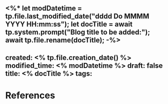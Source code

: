 <%*
let modDatetime =  tp.file.last_modified_date("dddd Do MMMM YYYY HH:mm:ss");
let docTitle = await tp.system.prompt("Blog title to be added:");
await tp.file.rename(docTitle);
-%>
---
created: <% tp.file.creation_date() %>
modified_time: <% modDatetime %>
draft: false
title:  <% docTitle %>
tags:  
---


# References
